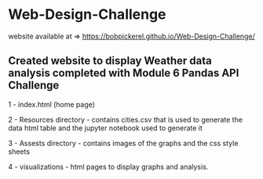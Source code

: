 # Web-Design-Challenge
website available at => https://bobpickerel.github.io/Web-Design-Challenge/
<h2>Created website to display Weather data analysis completed with Module 6 Pandas API Challenge</h2>
<p>1 - index.html (home page)</p>
<p>2 - Resources directory - contains cities.csv that is used to generate the data html table and the jupyter notebook used to generate it</p>
<p>3 - Assests directory - contains images of the graphs and the css style sheets</p>
<p>4 - visualizations - html pages to display graphs and analysis.</p>
